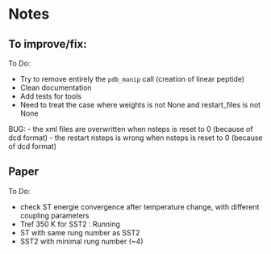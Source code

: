 # Notes


## To improve/fix:

To Do:
- Try to remove entirely the `pdb_manip` call (creation of linear peptide)
- Clean documentation
- Add tests for tools
- Need to treat the case where weights is not None and restart_files is not None

BUG:
    - the xml files are overwritten when nsteps is reset to 0 (because of dcd format)
    - the restart nsteps is wrong when nsteps is reset to 0 (because of dcd format)

## Paper

To Do:
- check ST energie convergence after temperature change, with different coupling parameters
- Tref 350 K for SST2 : Running
- ST with same rung number as SST2
- SST2 with minimal rung number (~4)